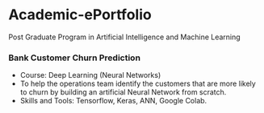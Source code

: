 # Academic-ePortfolio
Post Graduate Program in Artificial Intelligence and Machine Learning

### Bank Customer Churn Prediction
  - Course: Deep Learning (Neural Networks)
  - To help the operations team identify the customers that are more likely to churn by building an artificial Neural Network from scratch.
  - Skills and Tools: Tensorflow, Keras, ANN, Google Colab.
